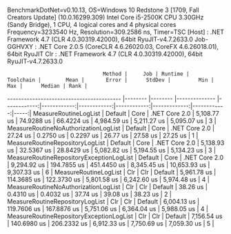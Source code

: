 
BenchmarkDotNet=v0.10.13, OS=Windows 10 Redstone 3 [1709, Fall Creators Update] (10.0.16299.309)
Intel Core i5-2500K CPU 3.30GHz (Sandy Bridge), 1 CPU, 4 logical cores and 4 physical cores
Frequency=3233540 Hz, Resolution=309.2586 ns, Timer=TSC
  [Host]     : .NET Framework 4.7 (CLR 4.0.30319.42000), 64bit RyuJIT-v4.7.2633.0
  Job-GGHVXY : .NET Core 2.0.5 (CoreCLR 4.6.26020.03, CoreFX 4.6.26018.01), 64bit RyuJIT
  Clr        : .NET Framework 4.7 (CLR 4.0.30319.42000), 64bit RyuJIT-v4.7.2633.0


                                   Method |     Job | Runtime |     Toolchain |        Mean |       Error |      StdDev |         Min |          Max |      Median | Rank |
----------------------------------------- |-------- |-------- |-------------- |------------:|------------:|------------:|------------:|-------------:|------------:|-----:|
                    MeasureRoutineLogList | Default |    Core | .NET Core 2.0 | 5,108.77 us |  74.9288 us |  66.4224 us | 4,984.59 us |  5,211.27 us | 5,095.07 us |    3 |
     MeasureRoutineNoAuthorizationLogList | Default |    Core | .NET Core 2.0 |    27.24 us |   0.2750 us |   0.2297 us |    26.77 us |     27.58 us |    27.25 us |    1 |
          MeasureRoutineRepositoryLogList | Default |    Core | .NET Core 2.0 | 5,138.93 us |  32.5367 us |  28.8429 us | 5,082.82 us |  5,194.55 us | 5,134.23 us |    3 |
 MeasureRoutineRepositoryExceptionLogList | Default |    Core | .NET Core 2.0 | 9,294.92 us | 194.7855 us | 451.4450 us | 8,345.45 us | 10,653.93 us | 9,307.33 us |    6 |
                    MeasureRoutineLogList |     Clr |     Clr |       Default | 5,961.78 us | 114.3685 us | 122.3730 us | 5,801.58 us |  6,242.60 us | 5,974.48 us |    4 |
     MeasureRoutineNoAuthorizationLogList |     Clr |     Clr |       Default |    38.26 us |   0.4310 us |   0.4032 us |    37.74 us |     39.08 us |    38.23 us |    2 |
          MeasureRoutineRepositoryLogList |     Clr |     Clr |       Default | 6,004.13 us | 119.7606 us | 167.8876 us | 5,751.06 us |  6,364.04 us | 5,988.05 us |    4 |
 MeasureRoutineRepositoryExceptionLogList |     Clr |     Clr |       Default | 7,156.54 us | 140.6980 us | 206.2332 us | 6,912.33 us |  7,750.69 us | 7,059.30 us |    5 |
